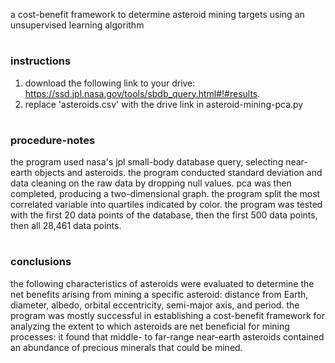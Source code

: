 a cost-benefit framework to determine asteroid mining targets using an unsupervised learning algorithm
#
### instructions

1. download the following link to your drive: https://ssd.jpl.nasa.gov/tools/sbdb_query.html#!#results.
2. replace 'asteroids.csv' with the drive link in asteroid-mining-pca.py
#
### procedure-notes

the program used nasa's jpl small-body database query, selecting near-earth objects and asteroids. the program conducted standard deviation and data cleaning on the raw data by dropping null values. pca was then completed, producing a two-dimensional graph. the program split the most correlated variable into quartiles indicated by color. the program was tested with the first 20 data points of the database, then the first 500 data points, then all 28,461 data points.
#
### conclusions

the following characteristics of asteroids were evaluated to determine the net benefits arising from mining a specific asteroid: distance from Earth, diameter, albedo, orbital eccentricity, semi-major axis, and period. the program was mostly successful in establishing a cost-benefit framework for analyzing the extent to which asteroids are net beneficial for mining processes: it found that middle- to far-range near-earth asteroids contained an abundance of precious minerals that could be mined.
